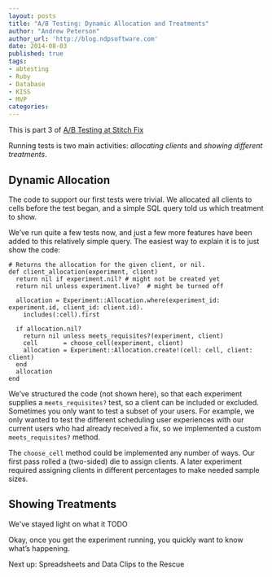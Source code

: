 ```yaml
---
layout: posts
title: "A/B Testing: Dynamic Allocation and Treatments"
author: "Andrew Peterson"
author_url: 'http://blog.ndpsoftware.com'
date: 2014-08-03
published: true
tags:
- abtesting
- Ruby
- Database
- KISS
- MVP
categories: 
---
```

This is part 3 of [A/B Testing at Stitch Fix](/blog/2014/08/01/a-b-testing-at-stitchfix-part-1/)

Running tests is two main activities: _allocating clients_ and _showing different treatments_.


## Dynamic Allocation

The code to support our first tests were trivial. We allocated all clients to cells before the test began, 
and a simple SQL query told us which treatment to show.

We’ve run quite a few tests now, and just a few more features have been added to this 
relatively simple query. The easiest way to explain it is to just show the code:

```
# Returns the allocation for the given client, or nil.
def client_allocation(experiment, client)
  return nil if experiment.nil? # might not be created yet
  return nil unless experiment.live?  # might be turned off

  allocation = Experiment::Allocation.where(experiment_id: experiment.id, client_id: client.id).
    includes(:cell).first

  if allocation.nil?
    return nil unless meets_requisites?(experiment, client)
    cell       = choose_cell(experiment, client)
    allocation = Experiment::Allocation.create!(cell: cell, client: client)
  end
  allocation
end
```

We’ve structured the code (not shown here), so that each experiment supplies a `meets_requisites?` test, 
so a client can be included or excluded. Sometimes you only want to test a subset of your users. For 
example, we only wanted to test the different scheduling user experiences with our current users who had 
already received a fix, so we implemented a custom `meets_requisites?` method.

The `choose_cell` method could be implemented any number of ways. Our first pass rolled a (two-sided) 
die to assign clients. A later experiment required assigning clients in different percentages 
to make needed sample sizes.

## Showing Treatments

We've stayed light on what it TODO


Okay, once you get the experiment running, you quickly want to know what’s happening.

Next up: Spreadsheets and Data Clips to the Rescue
